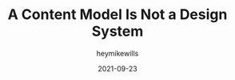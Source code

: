---
author: heymikewills
date: 2021-09-23
publisher: alistapart
tags:
  - writing
  - design-systems
  - meta
target_url: https://alistapart.com/article/a-content-model-is-not-a-design-system/
title: A Content Model Is Not a Design System
---